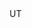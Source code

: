 <?xml version="1.0" encoding="UTF-8"?>
<CustomMetadata xmlns="http://soap.sforce.com/2006/04/metadata">
    <label>UT</label>
</CustomMetadata>
